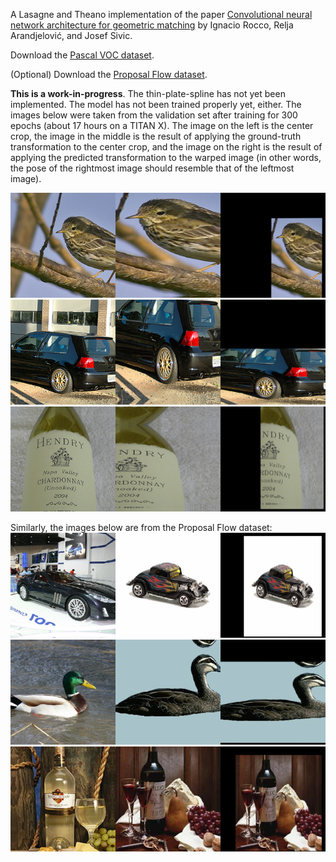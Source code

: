 A Lasagne and Theano implementation of the paper [Convolutional neural network architecture for geometric matching](https://arxiv.org/abs/1703.05593) by Ignacio Rocco, Relja Arandjelović, and Josef Sivic.

Download the [Pascal VOC dataset](http://host.robots.ox.ac.uk/pascal/VOC/voc2011/VOCtrainval_25-May-2011.tar).

(Optional) Download the [Proposal Flow dataset](http://www.di.ens.fr/willow/research/proposalflow/dataset/PF-dataset.zip).

**This is a work-in-progress**.  The thin-plate-spline has not yet been
implemented.  The model has not been trained properly yet, either.  The
images below were taken from the validation set after training for 300 epochs
(about 17 hours on a TITAN X).  The image on the left is the center crop, the
image in the middle is the result of applying the ground-truth transformation
to the center crop, and the image on the right is the result of applying the
predicted transformation to the warped image (in other words, the pose of the
rightmost image should resemble that of the leftmost image).

![](images/valid_8_4.png?raw=True)
![](images/valid_96_9.png?raw=True)
![](images/valid_98_10.png?raw=True)

Similarly, the images below are from the Proposal Flow dataset:
![](images/infer_0_0.png?raw=True)
![](images/infer_0_1.png?raw=True)
![](images/infer_0_2.png?raw=True)
